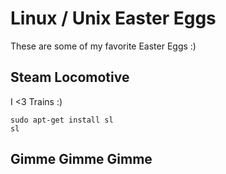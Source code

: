 # Linux / Unix Easter Eggs
These are some of my favorite Easter Eggs :)

## Steam Locomotive
I <3 Trains :)
```
sudo apt-get install sl
sl
```
## Gimme Gimme Gimme
